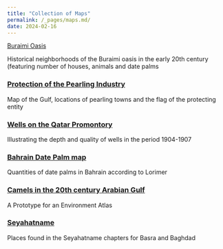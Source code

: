 ```yaml
---
title: "Collection of Maps"
permalink: /_pages/maps.md/
date: 2024-02-16
---
```


[Buraimi Oasis](_pages/buraimioasis.md)

Historical neighborhoods of the Buraimi oasis in the early 20th century (featuring number of houses, animals and date palms

<h3><a href="../pearling" class="link">Protection of the Pearling Industry</a></h3>
Map of the Gulf, locations of pearling towns and the flag of the protecting entity

<h3><a href="../wells" class="link">Wells on the Qatar Promontory </a></h3>
Illustrating the depth and quality of wells in the period 1904-1907

<h3><a href="../dates" class="link">Bahrain Date Palm map</a></h3>
Quantities of date palms in Bahrain according to Lorimer

<h3><a href="../camels" class="link">Camels in the 20th century Arabian Gulf</a></h3>
A Prototype for an Environment Atlas
 
<h3><a href="../seyahatname" class="link">Seyahatname</a></h3>
Places found in the Seyahatname chapters for Basra and Baghdad

